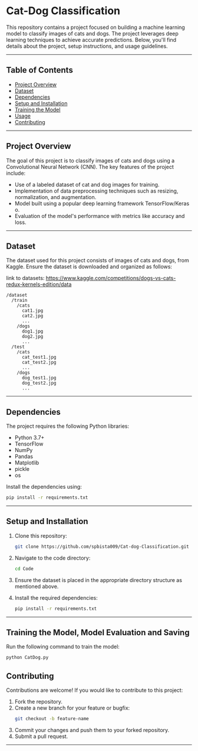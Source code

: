
# Cat-Dog Classification

This repository contains a project focused on building a machine learning model to classify images of cats and dogs. The project leverages deep learning techniques to achieve accurate predictions. Below, you'll find details about the project, setup instructions, and usage guidelines.

---

## Table of Contents
- [Project Overview](#project-overview)
- [Dataset](#dataset)
- [Dependencies](#dependencies)
- [Setup and Installation](#setup-and-installation)
- [Training the Model](#training-the-model)
- [Usage](#usage)
- [Contributing](#contributing)


---

## Project Overview

The goal of this project is to classify images of cats and dogs using a Convolutional Neural Network (CNN). The key features of the project include:
- Use of a labeled dataset of cat and dog images for training.
- Implementation of data preprocessing techniques such as resizing, normalization, and augmentation.
- Model built using a popular deep learning framework  TensorFlow/Keras o.
- Evaluation of the model's performance with metrics like accuracy and loss.

---

## Dataset

The dataset used for this project consists of images of cats and dogs, from Kaggle. Ensure the dataset is downloaded and organized as follows:

link to datasets: https://www.kaggle.com/competitions/dogs-vs-cats-redux-kernels-edition/data 

```
/dataset
  /train
    /cats
      cat1.jpg
      cat2.jpg
      ...
    /dogs
      dog1.jpg
      dog2.jpg
      ...
  /test
    /cats
      cat_test1.jpg
      cat_test2.jpg
      ...
    /dogs
      dog_test1.jpg
      dog_test2.jpg
      ...
```

---

## Dependencies

The project requires the following Python libraries:

- Python 3.7+
- TensorFlow 
- NumPy
- Pandas
- Matplotlib
- pickle
- os

Install the dependencies using:

```bash
pip install -r requirements.txt
```

---

## Setup and Installation

1. Clone this repository:
   ```bash
   git clone https://github.com/spbista009/Cat-dog-Classification.git
   ```

2. Navigate to the code directory:
   ```bash
   cd Code
   ```

3. Ensure the dataset is placed in the appropriate directory structure as mentioned above.

4. Install the required dependencies:
   ```bash
   pip install -r requirements.txt
   ```

---

## Training the Model, Model Evaluation and Saving

Run the following command to train the model:

```bash
python CatDog.py
```



## Contributing

Contributions are welcome! If you would like to contribute to this project:
1. Fork the repository.
2. Create a new branch for your feature or bugfix:
   ```bash
   git checkout -b feature-name
   ```
3. Commit your changes and push them to your forked repository.
4. Submit a pull request.

---

